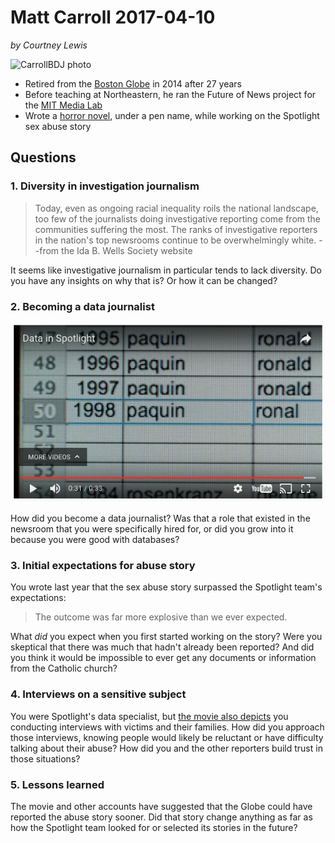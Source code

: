 # Matt Carroll 2017-04-10

*by Courtney Lewis*

![CarrollBDJ photo](http://images.huffingtonpost.com/2016-03-01-1456856291-1539353-CARROLLSPOTLIGHT_original.jpg)
- Retired from the [Boston Globe](https://www.bostonglobe.com/) in 2014 after 27 years
- Before teaching at Northeastern, he ran the Future of News project for the [MIT Media Lab](https://www.media.mit.edu/)
- Wrote a [horror novel](https://cdn-images-1.medium.com/max/800/1*AQOzBmDok5Zg3JyTRdctDw.png), under a pen name, while working on the Spotlight sex abuse story

## Questions

### 1. Diversity in investigation journalism
> Today, even as ongoing racial inequality roils the national landscape, too few of the journalists doing investigative reporting come from the communities suffering the most. The ranks of investigative reporters in the nation's top newsrooms continue to be overwhelmingly white.  --from the Ida B. Wells Society website

It seems like investigative journalism in particular tends to lack diversity. Do you have any insights on why that is? Or how it can be changed?

### 2. Becoming a data journalist

![spreadsheet scene](https://github.com/courtlew/compjour-2017/blob/master/homework/Carrollspreadheet.png)

How did you become a data journalist? Was that a role that existed in the newsroom that you were specifically hired for, or did you grow into it because you were good with databases?

### 3. Initial expectations for abuse story
You wrote last year that the sex abuse story surpassed the Spotlight team's expectations:
> The outcome was far more explosive than we ever expected.

What *did* you expect when you first started working on the story? Were you skeptical that there was much that hadn't already been reported? And did you think it would be impossible to ever get any documents or information from the Catholic church?

### 4. Interviews on a sensitive subject
You were Spotlight's data specialist, but [the movie also depicts](https://www.youtube.com/watch?v=RCYobpktFdU) you conducting interviews with victims and their families. How did you approach those interviews, knowing people would likely be reluctant or have difficulty talking about their abuse? How did you and the other reporters build trust in those situations?

### 5. Lessons learned
The movie and other accounts have suggested that the Globe could have reported the abuse story sooner. Did that story change anything as far as how the Spotlight team looked for or selected its stories in the future?
